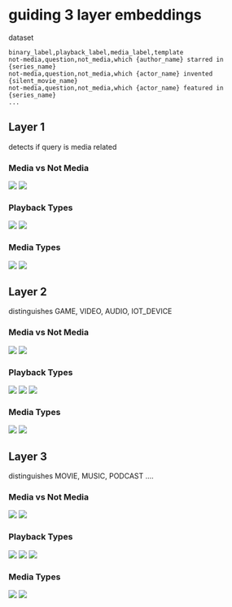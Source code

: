 # guiding 3 layer embeddings

dataset
```csv
binary_label,playback_label,media_label,template
not-media,question,not_media,which {author_name} starred in {series_name}
not-media,question,not_media,which {actor_name} invented {silent_movie_name}
not-media,question,not_media,which {actor_name} featured in {series_name}
...
```

## Layer 1

detects if query is media related

### Media vs Not Media

![](l1_binary_pca_visualization.png)
![](l1_binary_tsne_visualization.png)

### Playback Types

![](l1_playback_pca_visualization.png)
![](l1_playback_tsne_visualization.png)

### Media  Types

![](l1_media_pca_visualization.png)
![](l1_media_tsne_visualization.png)


## Layer 2

distinguishes GAME, VIDEO, AUDIO, IOT_DEVICE

### Media vs Not Media

![](l2_binary_pca_visualization.png)
![](l2_binary_tsne_visualization.png)

### Playback Types

![](l2_playback_pca_visualization.png)
![](l2_playback_tsne_visualization.png)
![](l2_playback_3d_tsne_visualization.png)

### Media  Types

![](l2_media_pca_visualization.png)
![](l2_media_tsne_visualization.png)



## Layer 3

distinguishes MOVIE, MUSIC, PODCAST ....

### Media vs Not Media

![](l3_binary_pca_visualization.png)
![](l3_binary_tsne_visualization.png)

### Playback Types

![](l3_playback_pca_visualization.png)
![](l3_playback_tsne_visualization.png)
![](l3_playback_3d_tsne_visualization.png)

### Media  Types

![](l3_media_pca_visualization.png)
![](l3_media_tsne_visualization.png)


